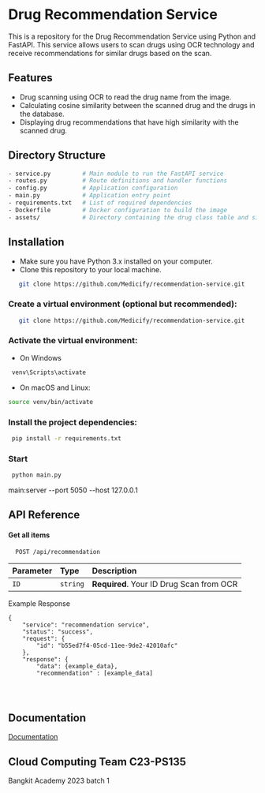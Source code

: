 # Drug Recommendation Service

This is a repository for the Drug Recommendation Service using Python and FastAPI. This service allows users to scan drugs using OCR technology and receive recommendations for similar drugs based on the scan.

## Features

- Drug scanning using OCR to read the drug name from the image.
- Calculating cosine similarity between the scanned drug and the drugs in the database.
- Displaying drug recommendations that have high similarity with the scanned drug.

## Directory Structure

```bash
- service.py         # Main module to run the FastAPI service
- routes.py          # Route definitions and handler functions
- config.py          # Application configuration
- main.py            # Application entry point
- requirements.txt   # List of required dependencies
- Dockerfile         # Docker configuration to build the image
- assets/            # Directory containing the drug class table and similarity model

```

## Installation

- Make sure you have Python 3.x installed on your computer.
- Clone this repository to your local machine.

```bash
   git clone https://github.com/Medicify/recommendation-service.git
```

### Create a virtual environment (optional but recommended):

```bash
   git clone https://github.com/Medicify/recommendation-service.git
```

### Activate the virtual environment:

- On Windows

```bash
 venv\Scripts\activate

```

- On macOS and Linux:

```bash
source venv/bin/activate

```

### Install the project dependencies:

```bash
 pip install -r requirements.txt

```

### Start

```bash
 python main.py

```

main:server --port 5050 --host 127.0.0.1

## API Reference

#### Get all items

```http
  POST /api/recommendation
```

| Parameter | Type     | Description                              |
| :-------- | :------- | :--------------------------------------- |
| `ID`      | `string` | **Required**. Your ID Drug Scan from OCR |

Example Response

```http
{
    "service": "recommendation service",
    "status": "success",
    "request": {
        "id": "b55ed7f4-05cd-11ee-9de2-42010afc"
    },
    "response": {
        "data": {example_data},
        "recommendation" : [example_data]
           
            
            
```

## Documentation

[Documentation](https://fastapi.tiangolo.com)

## Cloud Computing Team C23-PS135

Bangkit Academy 2023 batch 1
